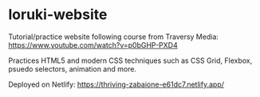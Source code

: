 # loruki-website

Tutorial/practice website following course from Traversy Media: https://www.youtube.com/watch?v=p0bGHP-PXD4

Practices HTML5 and modern CSS techniques such as CSS Grid, Flexbox, psuedo selectors, animation and more. 

Deployed on Netlify: https://thriving-zabaione-e61dc7.netlify.app/

